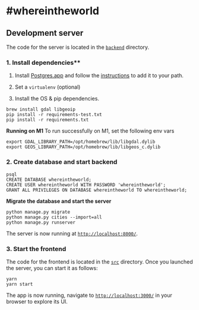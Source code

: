 # #whereintheworld

## Development server

The code for the server is located in the [`backend`](./backend) directory.

### 1. Install dependencies**

1. Install [Postgres.app](https://postgresapp.com/) and follow the [instructions](https://postgresapp.com/documentation/install.html) to add it to your path.

2. Set a `virtualenv` (optional)

3. Install the OS & pip dependencies.
```
brew install gdal libgeoip
pip install -r requirements-test.txt
pip install -r requirements.txt
```

**Running on M1**
To run successfully on M1, set the following env vars
```
export GDAL_LIBRARY_PATH=/opt/homebrew/lib/libgdal.dylib
export GEOS_LIBRARY_PATH=/opt/homebrew/lib/libgeos_c.dylib
```

### 2. Create database and start backend

```
psql
CREATE DATABASE whereintheworld;
CREATE USER whereintheworld WITH PASSWORD 'whereintheworld';
GRANT ALL PRIVILEGES ON DATABASE whereintheworld TO whereintheworld;
```

**Migrate the database and start the server**

```
python manage.py migrate
python manage.py cities --import=all
python manage.py runserver
```

The server is now running at [`http://localhost:8000/`](http://localhost:8000/).

### 3. Start the frontend

The code for the frontend is located in the [`src`](./src) directory. Once you launched the server, you can start it as follows:

```
yarn
yarn start
```

The app is now running, navigate to [`http://localhost:3000/`](http://localhost:3000/) in your browser to explore its UI.
